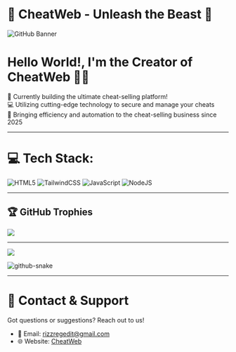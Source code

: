 # 🐍 CheatWeb - Unleash the Beast 🐻

![GitHub Banner](https://raw.githubusercontent.com/username/cheatweb/main/github_banner.jpg)

# Hello World!, I'm the Creator of CheatWeb 👋🏼
🐾 Currently building the ultimate cheat-selling platform!<br>
💻 Utilizing cutting-edge technology to secure and manage your cheats<br>
🚀 Bringing efficiency and automation to the cheat-selling business since 2025<br>

---

# 💻 Tech Stack:
![HTML5](https://img.shields.io/badge/html5-%23E34F26.svg?style=for-the-badge&logo=html5&logoColor=white) ![TailwindCSS](https://img.shields.io/badge/tailwindcss-%2338B2AC.svg?style=for-the-badge&logo=tailwind-css&logoColor=white) ![JavaScript](https://img.shields.io/badge/javascript-%23323330.svg?style=for-the-badge&logo=javascript&logoColor=%23F7DF1E) ![NodeJS](https://img.shields.io/badge/node.js-6DA55F?style=for-the-badge&logo=node.js&logoColor=white)

---

## 🏆 GitHub Trophies
![](https://github-profile-trophy.vercel.app/?username=cheatweb&theme=radical&no-frame=false&no-bg=true&margin-w=4)

---

[![](https://visitcount.itsvg.in/api?id=cheatweb&icon=0&color=0)](https://visitcount.itsvg.in)

<picture>
  <source media="(prefers-color-scheme: dark)" srcset="https://raw.githubusercontent.com/tobiasmeyhoefer/tobiasmeyhoefer/output/github-snake-dark.svg" />
  <source media="(prefers-color-scheme: light)" srcset="https://raw.githubusercontent.com/tobiasmeyhoefer/tobiasmeyhoefer/output/github-snake.svg" />
  <img alt="github-snake" src="https://raw.githubusercontent.com/tobiasmeyhoefer/tobiasmeyhoefer/output/github-snake.svg" />
</picture>

---

# 🐾 Contact & Support
Got questions or suggestions? Reach out to us!
- 📧 Email: rizzregedit@gmail.com
- 🌐 Website: [CheatWeb](rizzxiters.com)

